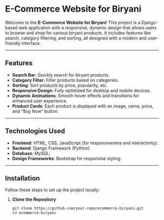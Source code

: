 # E-Commerce Website for Biryani

Welcome to the **E-Commerce Website for Biryani**! This project is a Django-based web application with a responsive, dynamic design that allows users to browse and shop for various biryani products. It includes features like search, category filtering, and sorting, all designed with a modern and user-friendly interface.

---

## Features

- **Search Bar**: Quickly search for biryani products.
- **Category Filter**: Filter products based on categories.
- **Sorting**: Sort products by price, popularity, etc.
- **Responsive Design**: Fully optimized for desktop and mobile devices.
- **Dynamic Animations**: Smooth hover effects and transitions for enhanced user experience.
- **Product Cards**: Each product is displayed with an image, name, price, and "Buy Now" button.

---

## Technologies Used

- **Frontend**: HTML, CSS, JavaScript (for responsiveness and interactivity).
- **Backend**: Django Framework (Python).
- **Database**: MySQL.
- **Design Frameworks**: Bootstrap for responsive styling.

---

## Installation

Follow these steps to set up the project locally:

1. **Clone the Repository**
   ```bash
   git clone https://github.com/your-repo/ecommerce-biryani.git
   cd ecommerce-biryani
